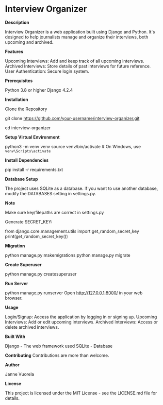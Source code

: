 # Interview Organizer

**Description**

Interview Organizer is a web application built using Django and Python. It's designed to help journalists manage and organize their interviews, both upcoming and archived.

**Features**

Upcoming Interviews: Add and keep track of all upcoming interviews.
Archived Interviews: Store details of past interviews for future reference.
User Authentication: Secure login system.

**Prerequisites**

Python 3.8 or higher
Django 4.2.4

**Installation**

Clone the Repository

git clone https://github.com/your-username/interview-organizer.git

cd interview-organizer

**Setup Virtual Environment**

python3 -m venv venv
source venv/bin/activate  # On Windows, use `venv\Scripts\activate`

**Install Dependencies**

pip install -r requirements.txt

**Database Setup**

The project uses SQLite as a database. If you want to use another database, modify the DATABASES setting in settings.py.

**Note**

Make sure key/filepaths are correct in settings.py

Generate SECRET_KEY:

from django.core.management.utils import get_random_secret_key
print(get_random_secret_key())

**Migration**

python manage.py makemigrations
python manage.py migrate

**Create Superuser**

python manage.py createsuperuser

**Run Server**

python manage.py runserver
Open http://127.0.0.1:8000/ in your web browser.

**Usage**

Login/Signup: Access the application by logging in or signing up.
Upcoming Interviews: Add or edit upcoming interviews.
Archived Interviews: Access or delete archived interviews.

**Built With**

Django - The web framework used
SQLite - Database

**Contributing**
Contributions are more than welcome.

**Author**

Janne Vuorela

**License**

This project is licensed under the MIT License - see the LICENSE.md file for details.


